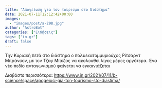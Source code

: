 ```yaml
---
title: "Απογείωση για τον τουρισμό στο διάστημα"
date: 2021-07-11T12:12:42+00:00
images:
  - "images/post/a-298.jpg"
author: "AstroBot"
categories: ["Ειδήσεις"]
tags: ["in.gr"]
draft: false
---
```


Την Κυριακή πετά στο διάστημα ο πολυεκατομμυριούχος Ρίτσαρντ Μπράνσον, με τον Τζεφ Μπέζος να ακολουθεί λίγες μέρες αργότερα. Ένα νέο πεδίο ανταγωνισμού φαίνεται να εγκαινιάζεται

Διαβάστε περισσότερα: https://www.in.gr/2021/07/11/b-science/space/apogeiosi-gia-ton-tourismo-sto-diastima/
